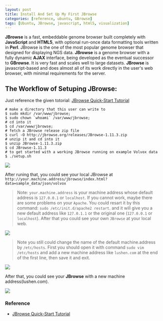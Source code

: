 ```yaml
---
layout: post
title: Install And Set Up My First JBrowse
categories: [reference, ubuntu, GBrowse]
tags: [Ubuntu, JBrowse, javascript, html5, visualization]
---
```


**JBrowse** is a fast, embeddable genome browser built completely with **JavaScript** and **HTML5**, with optional run-once data formatting tools written in **Perl**. JBrowse is the one of the most popular genome browser that designed for displaying NGS data. **JBrowse** is a genome browser with a fully dynamic **AJAX** interface, being developed as the eventual successor to **GBrowse**. It is very fast and scales well to large datasets. **JBrowse** is javascript-based and does almost all of its work directly in the user's web browser, with minimal requirements for the server.

## The Workflow of Setuping JBrowse:  
Just reference the given totorial: [JBrowse Quick-Start Tutorial](http://jbrowse.org/code/JBrowse-1.11.3/docs/tutorial/)

```   
# make a directory that this user can write to
$ sudo mkdir /var/www/jbrowse;
$ sudo chown `whoami` /var/www/jbrowse;
# cd into it
$ cd /var/www/jbrowse;
# fetch a JBrowse release zip file
$ curl -O http://jbrowse.org/releases/JBrowse-1.11.3.zip
# unzip it and cd into it
$ unzip JBrowse-1.11.3.zip
$ cd JBrowse-1.11.3 
# to get started with a working JBrowse running on example Volvox data  
$ ./setup.sh 
```   
![](http://i.imgur.com/jOPgbu6.png)  

After runing that, you could see your local JBrowse at ```http://your.machine.address/jbrowse/index.html?data=sample_data/json/volvox```   

> Note: `your.machine.address` is your machine address whose default address is `127.0.0.1` or `localhost`. If you cannot work, maybe there are some problems on your `Apache`. You could resart it by this command: `sudo /etc/init.d/apache2 restart`. and it will give you a new default address like `127.0.1.1` or the original one (`127.0.0.1` or `localhost`). After that you could see your own `JBrowse` at your local web.

![](http://i.imgur.com/9gORWa4.png)  

> Note you still could change the name of the default machine.address by `/etc/hosts`. First you should open it with command `sudo vim /etc/hosts` and add a new machine address like `lushen.com` at the end of the first line, then save it and exit.

![](http://i.imgur.com/OMVy8Ru.png)   

After that, you could see your **JBrowse** with a new machine address(lushen.com).

![](http://i.imgur.com/8DOPmUG.png)
### Reference   

- [JBrowse Quick-Start Tutorial](http://jbrowse.org/code/JBrowse-1.11.3/docs/tutorial/)
